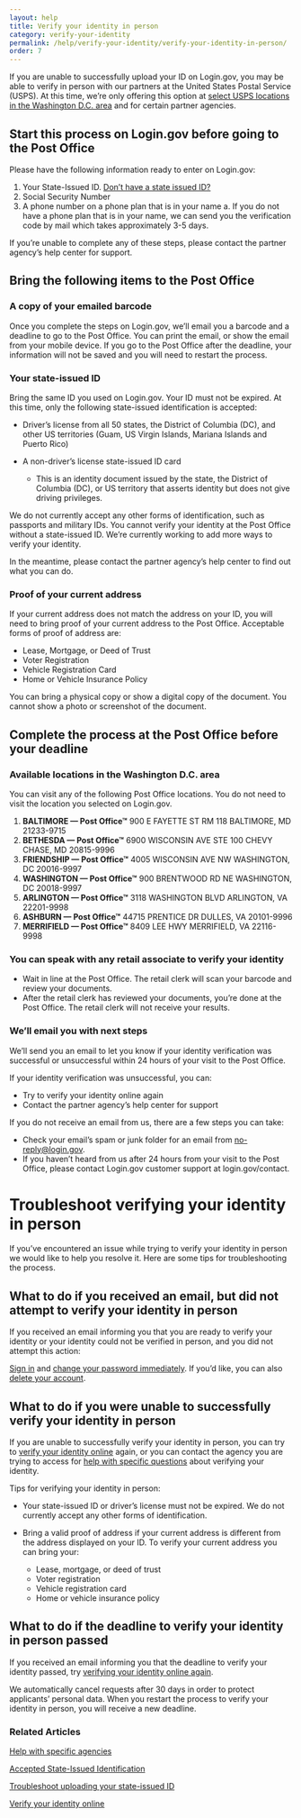 ```yaml
---
layout: help
title: Verify your identity in person
category: verify-your-identity
permalink: /help/verify-your-identity/verify-your-identity-in-person/
order: 7
---
```

If you are unable to successfully upload your ID on Login.gov, you may be able to verify in person with our partners at the United States Postal Service (USPS). At this time, we’re only offering this option at [select USPS locations in the Washington D.C. area](#available-locations-in-the-washington-dc-area) and for certain partner agencies.

## Start this process on Login.gov before going to the Post Office 

Please have the following information ready to enter on Login.gov:

1. Your State-Issued ID. [Don’t have a state issued ID?](/help/verify-your-identity/accepted-state-issued-identification/)
2. Social Security Number
3. A phone number on a phone plan that is in your name
   a. If you do not have a phone plan that is in your name, we can send you the verification code by mail which takes approximately 3-5 days.

If you’re unable to complete any of these steps, please contact the partner agency’s help center for support.   

## Bring the following items to the Post Office

### A copy of your emailed barcode

Once you complete the steps on Login.gov, we’ll email you a barcode and a deadline to go to the Post Office. You can print the email, or show the email from your mobile device. If you go to the Post Office after the deadline, your information will not be saved and you will need to restart the process.  

### Your state-issued ID

Bring the same ID you used on Login.gov. Your ID must not be expired. At this time, only the following state-issued identification is accepted: 

* Driver’s license from all 50 states, the District of Columbia (DC), and other US territories (Guam, US Virgin Islands, Mariana Islands and Puerto Rico)
* A non-driver’s license state-issued ID card

  * This is an identity document issued by the state, the District of Columbia (DC), or US territory that asserts identity but does not give driving privileges.

We do not currently accept any other forms of identification, such as passports and military IDs. You cannot verify your identity at the Post Office without a state-issued ID. We’re currently working to add more ways to verify your identity.

In the meantime, please contact the partner agency’s help center to find out what you can do.

### Proof of your current address

If your current address does not match the address on your ID, you will need to bring proof of your current address to the Post Office. Acceptable forms of proof of address are:

* Lease, Mortgage, or Deed of Trust
* Voter Registration
* Vehicle Registration Card
* Home or Vehicle Insurance Policy

You can bring a physical copy or show a digital copy of the document. You cannot show a photo or screenshot of the document. 

## Complete the process at the Post Office before your deadline

### Available locations in the Washington D.C. area 

You can visit any of the following Post Office locations. You do not need to visit the location you selected on Login.gov. 

1. **BALTIMORE — Post Office™**
   900 E FAYETTE ST RM 118
   BALTIMORE, MD 21233-9715
2. **BETHESDA — Post Office™**
   6900 WISCONSIN AVE STE 100
   CHEVY CHASE, MD 20815-9996
3. **FRIENDSHIP — Post Office™**
   4005 WISCONSIN AVE NW
   WASHINGTON, DC 20016-9997
4. **WASHINGTON — Post Office™**
   900 BRENTWOOD RD NE
   WASHINGTON, DC 20018-9997
5. **ARLINGTON — Post Office™**
   3118 WASHINGTON BLVD
   ARLINGTON, VA 22201-9998
6. **ASHBURN — Post Office™**
   44715 PRENTICE DR
   DULLES, VA 20101-9996
7. **MERRIFIELD — Post Office™**
   8409 LEE HWY
   MERRIFIELD, VA 22116-9998

### You can speak with any retail associate to verify your identity

* Wait in line at the Post Office. The retail clerk will scan your barcode and review your documents.
* After the retail clerk has reviewed your documents, you’re done at the Post Office. The retail clerk will not receive your results.

### We’ll email you with next steps

We’ll send you an email to let you know if your identity verification was successful or unsuccessful within 24 hours of your visit to the Post Office. 

If your identity verification was unsuccessful, you can:

* Try to verify your identity online again
* Contact the partner agency’s help center for support

If you do not receive an email from us, there are a few steps you can take:

* Check your email’s spam or junk folder for an email from [no-reply@login.gov](mailto:no-reply@login.gov).
* If you haven’t heard from us after 24 hours from your visit to the Post Office, please contact Login.gov customer support at login.gov/contact. 

# Troubleshoot verifying your identity in person

If you’ve encountered an issue while trying to verify your identity in person we would like to help you resolve it. Here are some tips for troubleshooting the process. 

## What to do if you received an email, but did not attempt to verify your identity in person

If you received an email informing you that you are ready to verify your identity or your identity could not be verified in person, and you did not attempt this action: 

[Sign in](https://secure.login.gov/) and [change your password immediately](/help/manage-your-account/change-your-password/). If you’d like, you can also [delete your account](/help/manage-your-account/delete-your-account/). 

## What to do if you were unable to successfully verify your identity in person

If you are unable to successfully verify your identity in person, you can try to [verify your identity online](/help/verify-your-identity/how-to-verify-your-identity/) again, or you can contact the agency you are trying to access for [help with specific questions](/help/specific-agencies/overview/) about verifying your identity.

Tips for verifying your identity in person: 

* Your state-issued ID or driver’s license must not be expired. We do not currently accept any other forms of identification.
* Bring a valid proof of address if your current address is different from the address displayed on your ID. To verify your current address you can bring your:

  * Lease, mortgage, or deed of trust
  * Voter registration
  * Vehicle registration card
  * Home or vehicle insurance policy

## What to do if the deadline to verify your identity in person passed

If you received an email informing you that the deadline to verify your identity passed, try [verifying your identity online again](https://login.gov/help/verify-your-identity/how-to-verify-your-identity/). 

We automatically cancel requests after 30 days in order to protect applicants’ personal data. When you restart the process to verify your identity in person, you will receive a new deadline. 

### Related Articles

[Help with specific agencies](/help/specific-agencies/overview/)

[Accepted State-Issued Identification](/help/verify-your-identity/accepted-state-issued-identification/)

[Troubleshoot uploading your state-issued ID](/help/verify-your-identity/troubleshoot-uploading-your-state-issued-id/)

[Verify your identity online](/help/verify-your-identity/how-to-verify-your-identity/)